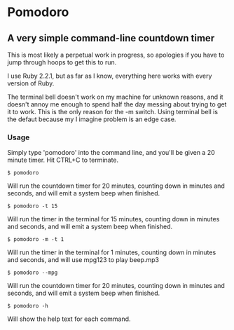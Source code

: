 # Pomodoro
## A very simple command-line countdown timer

This is most likely a perpetual work in progress, so apologies if you have to jump through hoops to get this to run.

I use Ruby 2.2.1, but as far as I know, everything here works with every version of Ruby.

The terminal bell doesn't work on my machine for unknown reasons, and it doesn't annoy me enough to spend half the day messing about trying to get it to work. This is the only reason for the -m switch. Using terminal bell is the defaut because my I imagine problem is an edge case.

### Usage

Simply type 'pomodoro' into the command line, and you'll be given a 20 minute timer. Hit CTRL+C to terminate.

    $ pomodoro

Will run the countdown timer for 20 minutes, counting down in minutes and seconds, and will emit a system beep when finished.

    $ pomodoro -t 15

Will run the timer in the terminal for 15 minutes, counting down in minutes and seconds, and will emit a system beep when finished.

    $ pomodoro -m -t 1

Will run the timer in the terminal for 1 minutes, counting down in minutes and seconds, and will use mpg123 to play beep.mp3

    $ pomodoro --mpg
    
Will run the countdown timer for 20 minutes, counting down in minutes and seconds, and will emit a system beep when finished.

    $ pomodoro -h

Will show the help text for each command.
